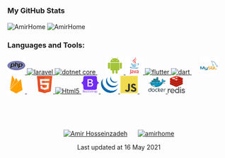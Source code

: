

### My GitHub Stats
<div>
  <img align="center" width="49%"  src="https://github-readme-stats.vercel.app/api?username=AmirHome&show_icons=true&locale=en" alt="AmirHome" />
  <img align="center" width="49%" height="208px" src="https://github-readme-stats.vercel.app/api/top-langs/?username=AmirHome&theme=default&show_icons=true&hide_border=true&layout=compact" alt="AmirHome" />
</div>

### Languages and Tools:
<p align="left">
  
<a href="https://www.php.net" target="_blank">
  <img src="https://raw.githubusercontent.com/devicons/devicon/master/icons/php/php-original.svg" alt="php" width="40" height="40"/>
</a>
<a href="https://laravel.com" target="_blank">
  <img src="https://github.com/laravel/art/blob/master/laravel-logo.png" alt="laravel" width="40" height="40"/>
</a>
<a href="https://dot.net" target="_blank">
  <img src="https://github.com/dotnet/brand/blob/main/logo/dotnet-logo.svg" alt="dotnet core" width="40" height="40"/>
</a>
&nbsp;&nbsp;&nbsp;&nbsp;

  
<a href="https://www.android.com/" target="_blank">
  <img src="https://github.com/devicons/devicon/blob/master/icons/android/android-original.svg" alt="Android" width="40" height="40"/>
</a>
<a href="https://www.java.com/" target="_blank">
  <img src="https://github.com/devicons/devicon/blob/master/icons/java/java-original-wordmark.svg" alt="Java" width="40" height="40"/>
</a> 
<a href="https://flutter.dev" target="_blank">
  <img src="https://www.vectorlogo.zone/logos/flutterio/flutterio-icon.svg" alt="flutter" width="40" height="40"/>
</a>
<a href="https://dart.dev" target="_blank">
  <img src="https://www.vectorlogo.zone/logos/dartlang/dartlang-icon.svg" alt="dart" width="40" height="40"/>
</a> 
&nbsp;&nbsp;&nbsp;&nbsp;
  
<a href="https://www.mysql.com/" target="_blank">
  <img src="https://raw.githubusercontent.com/devicons/devicon/master/icons/mysql/mysql-original-wordmark.svg" alt="mysql" width="40" height="40"/>
</a>
<a href="https://www.firebase.com/" target="_blank">
  <img src="https://github.com/devicons/devicon/blob/master/icons/firebase/firebase-plain.svg" alt="Firebase" width="40" height="40"/>
</a>
&nbsp;&nbsp;&nbsp;&nbsp;

<a href="https://www.w3.org/html/" target="_blank">
  <img src="https://github.com/devicons/devicon/blob/master/icons/html5/html5-original.svg" alt="Html5" width="40" height="40"/>
</a>
<a href="https://www.w3.org/TR/1999/REC-CSS1-19990111" target="_blank">
  <img src="http://www.amirhome.com/resources/assets/images/CSS3-icon.gif" alt="Html5" width="40" height="40"/>
</a>
<a href="https://getbootstrap.com" target="_blank">
  <img src="https://raw.githubusercontent.com/devicons/devicon/master/icons/bootstrap/bootstrap-plain-wordmark.svg" alt="bootstrap" width="40" height="40"/>
</a>
<a href="hhttps://jquery.com/" target="_blank">
  <img src="https://github.com/devicons/devicon/blob/master/icons/jquery/jquery-original.svg" alt="jQuery" width="40" height="40"/>
</a>
<a href="https://developer.mozilla.org/en-US/docs/Web/JavaScript" target="_blank">
  <img src="https://raw.githubusercontent.com/devicons/devicon/master/icons/javascript/javascript-original.svg" alt="javascript" width="40" height="40"/>
</a>
&nbsp;&nbsp;&nbsp;&nbsp;

<a href="https://www.docker.com/" target="_blank">
  <img src="https://raw.githubusercontent.com/devicons/devicon/master/icons/docker/docker-original-wordmark.svg" alt="docker" width="40" height="40"/>
</a>
<a href="https://redis.io" target="_blank">
  <img src="https://raw.githubusercontent.com/devicons/devicon/master/icons/redis/redis-original-wordmark.svg" alt="redis" width="40" height="40"/>
</a>

</p>
<br/><br/><br/>

<p align="center">
<div align="center" inline>
<span align="left"> <a href="https://www.linkedin.com/in/amir-hosseinzadeh/" target="_blank">
  <img src="https://content.linkedin.com/content/dam/me/business/en-us/amp/brand-site/v2/bg/LI-Logo.svg.original.svg" alt="Amir Hosseinzadeh" height="25"/></a>
</span>
&nbsp;&nbsp;&nbsp;&nbsp;
<span align="left"> <a href="https://twitter.com/iranian_dove" target="_blank">
  <img src="https://img.shields.io/twitter/follow/iranian_dove?logo=twitter&style=for-the-badge" alt="amirhome" /></a>
</span>
</div>
</p>

<p align="center"> Last updated at 16 May 2021</p>

